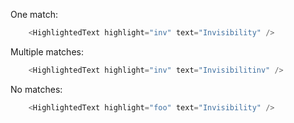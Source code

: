 One match:
```js
    <HighlightedText highlight="inv" text="Invisibility" />
```

Multiple matches:
```js
    <HighlightedText highlight="inv" text="Invisibilitinv" />
```

No matches:
```js
    <HighlightedText highlight="foo" text="Invisibility" />
```
